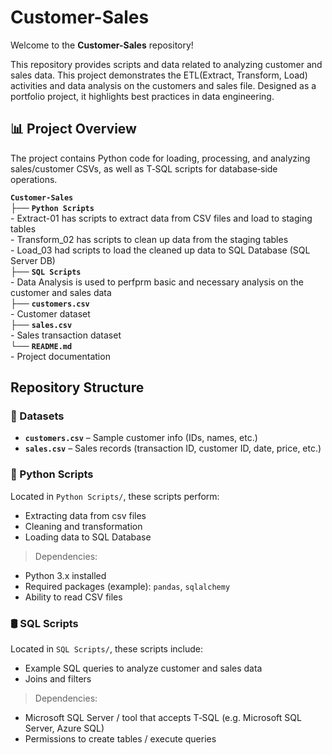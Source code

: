 # Customer-Sales

Welcome to the **Customer-Sales** repository!  

This repository provides scripts and data related to analyzing customer and sales data. 
This project demonstrates the ETL(Extract, Transform, Load) activities and data analysis on the customers and sales file.
Designed as a portfolio project, it highlights best practices in data engineering.

## 📊 Project Overview

The project contains Python code for loading, processing, and analyzing sales/customer CSVs, as well as T‑SQL scripts for database‑side operations.  

**`Customer-Sales`**  
├── **`Python Scripts`**  
      - Extract-01 has scripts to extract data from CSV files and load to staging tables  
      - Transform_02 has scripts to clean up data from the staging tables  
      - Load_03 had scripts to load the cleaned up data to SQL Database (SQL Server DB)        
├── **`SQL Scripts`**  
      - Data Analysis is used to perfprm basic and necessary analysis on the customer and sales data     
├── **`customers.csv`**  
      - Customer dataset  
├── **`sales.csv`**   
      - Sales transaction dataset  
└── **`README.md`**   
      - Project documentation  

## Repository Structure
### 📁 Datasets

- **`customers.csv`** – Sample customer info (IDs, names, etc.)
- **`sales.csv`** – Sales records (transaction ID, customer ID, date, price, etc.)

### 🐍 Python Scripts

Located in `Python Scripts/`, these scripts perform:
- Extracting data from csv files
- Cleaning and transformation
- Loading data to SQL Database

> Dependencies:
- Python 3.x installed  
- Required packages (example): `pandas`, `sqlalchemy`
- Ability to read CSV files

### 🛢 SQL Scripts

Located in `SQL Scripts/`, these scripts include:
- Example SQL queries to analyze customer and sales data
- Joins and filters

> Dependencies:
- Microsoft SQL Server / tool that accepts T‑SQL (e.g. Microsoft SQL Server, Azure SQL)  
- Permissions to create tables / execute queries
